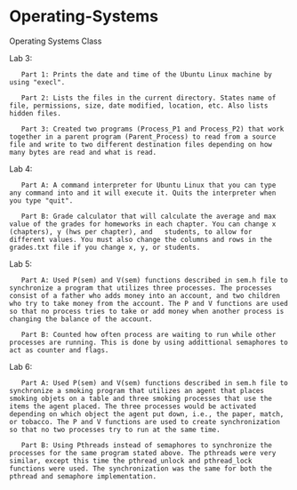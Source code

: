 # Operating-Systems
Operating Systems Class

Lab 3:

       Part 1: Prints the date and time of the Ubuntu Linux machine by using "execl". 
       
       Part 2: Lists the files in the current directory. States name of file, permissions, size, date modified, location, etc. Also lists hidden files.
       
       Part 3: Created two programs (Process_P1 and Process_P2) that work together in a parent program (Parent_Process) to read from a source file and write to two different destination files depending on how many bytes are read and what is read.
       
Lab 4: 
       
       Part A: A command interpreter for Ubuntu Linux that you can type any command into and it will execute it. Quits the interpreter when you type "quit".
      
       Part B: Grade calculator that will calculate the average and max value of the grades for homeworks in each chapter. You can change x (chapters), y (hws per chapter), and   students, to allow for different values. You must also change the columns and rows in the grades.txt file if you change x, y, or students. 
      
Lab 5: 
       
       Part A: Used P(sem) and V(sem) functions described in sem.h file to synchronize a program that utilizes three processes. The processes consist of a father who adds money into an account, and two children who try to take money from the account. The P and V functions are used so that no process tries to take or add money when another process is changing the balance of the account. 
      
       Part B: Counted how often process are waiting to run while other processes are running. This is done by using addittional semaphores to act as counter and flags. 

Lab 6: 
       
       Part A: Used P(sem) and V(sem) functions described in sem.h file to synchronize a smoking program that utilizes an agent that places smoking objets on a table and three smoking processes that use the items the agent placed. The three processes would be activated depending on which object the agent put down, i.e., the paper, match, or tobacco. The P and V functions are used to create synchronization so that no two processes try to run at the same time. 
      
       Part B: Using Pthreads instead of semaphores to synchronize the processes for the same program stated above. The pthreads were very similar, except this time the pthread_unlock and pthread_lock functions were used. The synchronization was the same for both the pthread and semaphore implementation.


